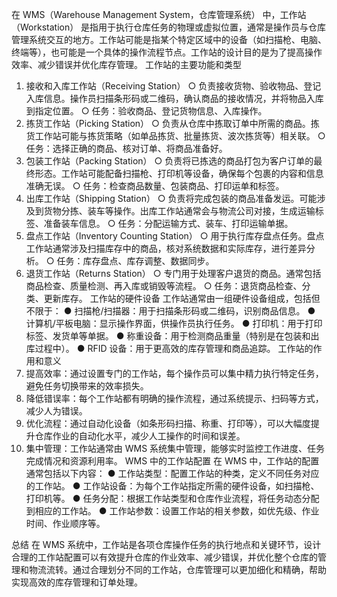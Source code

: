 
在 WMS（Warehouse Management System，仓库管理系统） 中，工作站（Workstation） 是指用于执行仓库任务的物理或虚拟位置，通常是操作员与仓库管理系统交互的地方。工作站可能是指某个特定区域中的设备（如扫描枪、电脑、终端等），也可能是一个具体的操作流程节点。工作站的设计目的是为了提高操作效率、减少错误并优化库存管理。
工作站的主要功能和类型
1. 接收和入库工作站（Receiving Station）
   ○ 负责接收货物、验收物品、登记入库信息。操作员扫描条形码或二维码，确认商品的接收情况，并将物品入库到指定位置。
   ○ 任务：验收商品、登记货物信息、入库操作。
2. 拣货工作站（Picking Station）
   ○ 负责从仓库中拣取订单中所需的商品。拣货工作站可能与拣货策略（如单品拣货、批量拣货、波次拣货等）相关联。
   ○ 任务：选择正确的商品、核对订单、将商品准备好。
3. 包装工作站（Packing Station）
   ○ 负责将已拣选的商品打包为客户订单的最终形态。工作站可能配备扫描枪、打印机等设备，确保每个包裹的内容和信息准确无误。
   ○ 任务：检查商品数量、包装商品、打印运单和标签。
4. 出库工作站（Shipping Station）
   ○ 负责将完成包装的商品准备发运。可能涉及到货物分拣、装车等操作。出库工作站通常会与物流公司对接，生成运输标签、准备装车信息。
   ○ 任务：分配运输方式、装车、打印运输单据。
5. 盘点工作站（Inventory Counting Station）
   ○ 用于执行库存盘点任务。盘点工作站通常涉及扫描库存中的商品，核对系统数据和实际库存，进行差异分析。
   ○ 任务：库存盘点、库存调整、数据同步。
6. 退货工作站（Returns Station）
   ○ 专门用于处理客户退货的商品。通常包括商品检查、质量检测、再入库或销毁等流程。
   ○ 任务：退货商品检查、分类、更新库存。
   工作站的硬件设备
   工作站通常由一组硬件设备组成，包括但不限于：
   ● 扫描枪/扫描器：用于扫描条形码或二维码，识别商品信息。
   ● 计算机/平板电脑：显示操作界面，供操作员执行任务。
   ● 打印机：用于打印标签、发货单等单据。
   ● 称重设备：用于检测商品重量（特别是在包装和出库过程中）。
   ● RFID 设备：用于更高效的库存管理和商品追踪。
   工作站的作用和意义
1. 提高效率：通过设置专门的工作站，每个操作员可以集中精力执行特定任务，避免任务切换带来的效率损失。
2. 降低错误率：每个工作站都有明确的操作流程，通过系统提示、扫码等方式，减少人为错误。
3. 优化流程：通过自动化设备（如条形码扫描、称重、打印等），可以大幅度提升仓库作业的自动化水平，减少人工操作的时间和误差。
4. 集中管理：工作站通常由 WMS 系统集中管理，能够实时监控工作进度、任务完成情况和资源利用率。
   WMS 中的工作站配置
   在 WMS 中，工作站的配置通常包括以下内容：
   ● 工作站类型：配置工作站的种类，定义不同任务对应的工作站。
   ● 工作站设备：为每个工作站指定所需的硬件设备，如扫描枪、打印机等。
   ● 任务分配：根据工作站类型和仓库作业流程，将任务动态分配到相应的工作站。
   ● 工作站参数：设置工作站的相关参数，如优先级、作业时间、作业顺序等。
   

总结
   在 WMS 系统中，工作站是各项仓库操作任务的执行地点和关键环节，设计合理的工作站配置可以有效提升仓库的作业效率、减少错误，并优化整个仓库的管理和物流流转。通过合理划分不同的工作站，仓库管理可以更加细化和精确，帮助实现高效的库存管理和订单处理。

